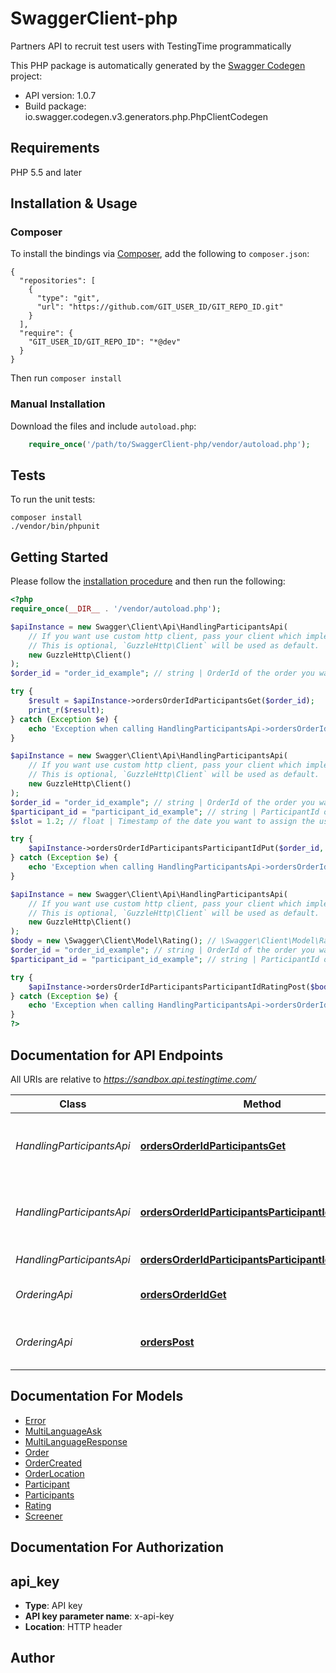 # SwaggerClient-php
Partners API to recruit test users with TestingTime programmatically

This PHP package is automatically generated by the [Swagger Codegen](https://github.com/swagger-api/swagger-codegen) project:

- API version: 1.0.7
- Build package: io.swagger.codegen.v3.generators.php.PhpClientCodegen

## Requirements

PHP 5.5 and later

## Installation & Usage
### Composer

To install the bindings via [Composer](http://getcomposer.org/), add the following to `composer.json`:

```
{
  "repositories": [
    {
      "type": "git",
      "url": "https://github.com/GIT_USER_ID/GIT_REPO_ID.git"
    }
  ],
  "require": {
    "GIT_USER_ID/GIT_REPO_ID": "*@dev"
  }
}
```

Then run `composer install`

### Manual Installation

Download the files and include `autoload.php`:

```php
    require_once('/path/to/SwaggerClient-php/vendor/autoload.php');
```

## Tests

To run the unit tests:

```
composer install
./vendor/bin/phpunit
```

## Getting Started

Please follow the [installation procedure](#installation--usage) and then run the following:

```php
<?php
require_once(__DIR__ . '/vendor/autoload.php');

$apiInstance = new Swagger\Client\Api\HandlingParticipantsApi(
    // If you want use custom http client, pass your client which implements `GuzzleHttp\ClientInterface`.
    // This is optional, `GuzzleHttp\Client` will be used as default.
    new GuzzleHttp\Client()
);
$order_id = "order_id_example"; // string | OrderId of the order you want to read the participants from.

try {
    $result = $apiInstance->ordersOrderIdParticipantsGet($order_id);
    print_r($result);
} catch (Exception $e) {
    echo 'Exception when calling HandlingParticipantsApi->ordersOrderIdParticipantsGet: ', $e->getMessage(), PHP_EOL;
}

$apiInstance = new Swagger\Client\Api\HandlingParticipantsApi(
    // If you want use custom http client, pass your client which implements `GuzzleHttp\ClientInterface`.
    // This is optional, `GuzzleHttp\Client` will be used as default.
    new GuzzleHttp\Client()
);
$order_id = "order_id_example"; // string | OrderId of the order you want to assign a participant to.
$participant_id = "participant_id_example"; // string | ParticipantId of the user you want to assign.
$slot = 1.2; // float | Timestamp of the date you want to assign the user to.

try {
    $apiInstance->ordersOrderIdParticipantsParticipantIdPut($order_id, $participant_id, $slot);
} catch (Exception $e) {
    echo 'Exception when calling HandlingParticipantsApi->ordersOrderIdParticipantsParticipantIdPut: ', $e->getMessage(), PHP_EOL;
}

$apiInstance = new Swagger\Client\Api\HandlingParticipantsApi(
    // If you want use custom http client, pass your client which implements `GuzzleHttp\ClientInterface`.
    // This is optional, `GuzzleHttp\Client` will be used as default.
    new GuzzleHttp\Client()
);
$body = new \Swagger\Client\Model\Rating(); // \Swagger\Client\Model\Rating | Rating that should be added
$order_id = "order_id_example"; // string | OrderId of the order you want to rate a participant.
$participant_id = "participant_id_example"; // string | ParticipantId of the user you want to rate

try {
    $apiInstance->ordersOrderIdParticipantsParticipantIdRatingPost($body, $order_id, $participant_id);
} catch (Exception $e) {
    echo 'Exception when calling HandlingParticipantsApi->ordersOrderIdParticipantsParticipantIdRatingPost: ', $e->getMessage(), PHP_EOL;
}
?>
```

## Documentation for API Endpoints

All URIs are relative to *https://sandbox.api.testingtime.com/*

Class | Method | HTTP request | Description
------------ | ------------- | ------------- | -------------
*HandlingParticipantsApi* | [**ordersOrderIdParticipantsGet**](docs/Api/HandlingParticipantsApi.md#ordersorderidparticipantsget) | **GET** /orders/{orderId}/participants | Read all available &amp; matching participants of an order.
*HandlingParticipantsApi* | [**ordersOrderIdParticipantsParticipantIdPut**](docs/Api/HandlingParticipantsApi.md#ordersorderidparticipantsparticipantidput) | **PUT** /orders/{orderId}/participants/{participantId} | Assign and confirm a specific participant to a slot
*HandlingParticipantsApi* | [**ordersOrderIdParticipantsParticipantIdRatingPost**](docs/Api/HandlingParticipantsApi.md#ordersorderidparticipantsparticipantidratingpost) | **POST** /orders/{orderId}/participants/{participantId}/rating | Rate a participant
*OrderingApi* | [**ordersOrderIdGet**](docs/Api/OrderingApi.md#ordersorderidget) | **GET** /orders/{orderId} | Read an existing order.
*OrderingApi* | [**ordersPost**](docs/Api/OrderingApi.md#orderspost) | **POST** /orders | Create a new order to recruit test users.

## Documentation For Models

 - [Error](docs/Model/Error.md)
 - [MultiLanguageAsk](docs/Model/MultiLanguageAsk.md)
 - [MultiLanguageResponse](docs/Model/MultiLanguageResponse.md)
 - [Order](docs/Model/Order.md)
 - [OrderCreated](docs/Model/OrderCreated.md)
 - [OrderLocation](docs/Model/OrderLocation.md)
 - [Participant](docs/Model/Participant.md)
 - [Participants](docs/Model/Participants.md)
 - [Rating](docs/Model/Rating.md)
 - [Screener](docs/Model/Screener.md)

## Documentation For Authorization


## api_key

- **Type**: API key
- **API key parameter name**: x-api-key
- **Location**: HTTP header


## Author



